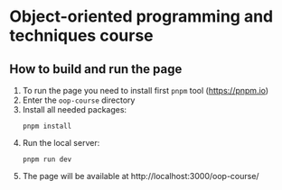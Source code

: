# Object-oriented programming and techniques course

## How to build and run the page

1. To run the page you need to install first `pnpm` tool (https://pnpm.io)
1. Enter the `oop-course` directory
1. Install all needed packages: 
    ```
    pnpm install
    ```
1. Run the local server:
    ```
    pnpm run dev
    ```
1. The page will be available at http://localhost:3000/oop-course/

